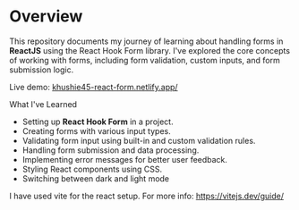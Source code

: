 # Overview
This repository documents my journey of learning about handling forms in **ReactJS** using the React Hook Form library. I've explored the core concepts of working with forms, including form validation, custom inputs, and form submission logic.

Live demo: [khushie45-react-form.netlify.app/](https://khushie45-react-form.netlify.app/)

What I've Learned
- Setting up **React Hook Form** in a project.
- Creating forms with various input types.
- Validating form input using built-in and custom validation rules.
- Handling form submission and data processing.
- Implementing error messages for better user feedback.
- Styling React components using CSS.
- Switching between dark and light mode

I have used vite for the react setup. For more info: https://vitejs.dev/guide/
